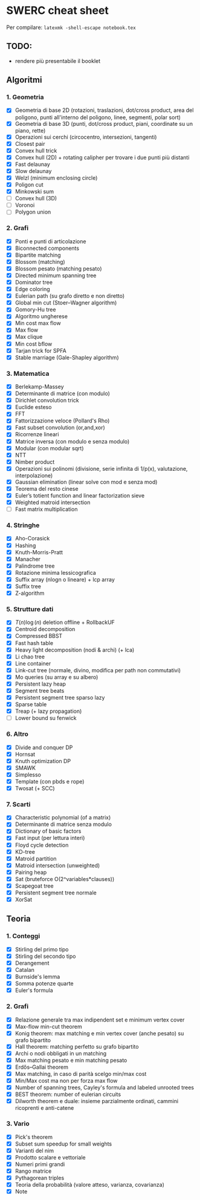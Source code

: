 # SWERC cheat sheet
Per compilare: `latexmk -shell-escape notebook.tex`

## TODO:

- rendere più presentabile il booklet

## Algoritmi

### 1. Geometria

- [x] Geometria di base 2D (rotazioni, traslazioni, dot/cross product, area del poligono, punti all'interno del poligono, linee, segmenti, polar sort)
- [x] Geometria di base 3D (punti, dot/cross product, piani, coordinate su un piano, rette)
- [x] Operazioni sui cerchi (circocentro, intersezioni, tangenti)
- [x] Closest pair
- [x] Convex hull trick
- [x] Convex hull (2D) + rotating calipher per trovare i due punti più distanti
- [x] Fast delaunay
- [x] Slow delaunay
- [x] Welzl (minimum enclosing circle)
- [x] Poligon cut
- [x] Minkowski sum
- [ ] Convex hull (3D)
- [ ] Voronoi
- [ ] Polygon union

### 2. Grafi

- [x] Ponti e punti di articolazione
- [x] Biconnected components
- [x] Bipartite matching
- [x] Blossom (matching)
- [x] Blossom pesato (matching pesato)
- [x] Directed minimum spanning tree
- [x] Dominator tree
- [x] Edge coloring
- [x] Eulerian path (su grafo diretto e non diretto)
- [x] Global min cut (Stoer–Wagner algorithm)
- [x] Gomory-Hu tree 
- [x] Algoritmo ungherese
- [x] Min cost max flow
- [x] Max flow
- [x] Max clique
- [x] Min cost bflow 
- [x] Tarjan trick for SPFA
- [x] Stable marriage (Gale-Shapley algorithm)

### 3. Matematica

- [x] Berlekamp-Massey
- [x] Determinante di matrice (con modulo)
- [x] Dirichlet convolution trick
- [x] Euclide esteso
- [x] FFT
- [x] Fattorizzazione veloce (Pollard's Rho)
- [x] Fast subset convolution (or,and,xor)
- [x] Ricorrenze lineari
- [x] Matrice inversa (con modulo e senza modulo)
- [X] Modular (con modular sqrt)
- [x] NTT
- [x] Nimber product
- [x] Operazioni sui polinomi (divisione, serie infinita di 1/p(x), valutazione, interpolazione)
- [x] Gaussian elimination (linear solve con mod e senza mod)
- [x] Teorema del resto cinese
- [x] Euler’s totient function and linear factorization sieve
- [x] Weighted matroid intersection
- [ ] Fast matrix multiplication

### 4. Stringhe

- [x] Aho-Corasick
- [x] Hashing
- [x] Knuth-Morris-Pratt
- [x] Manacher
- [x] Palindrome tree
- [x] Rotazione minima lessicografica
- [x] Suffix array (nlogn o lineare) + lcp array
- [x] Suffix tree
- [x] Z-algorithm

### 5. Strutture dati

- [x] $T(n)\log(n)$ deletion offline + RollbackUF
- [x] Centroid decomposition
- [x] Compressed BBST
- [x] Fast hash table
- [x] Heavy light decomposition (nodi & archi) (+ lca)
- [x] Li chao tree
- [x] Line container
- [x] Link-cut tree (normale, divino, modifica per path non commutativi)
- [x] Mo queries (su array e su albero)
- [x] Persistent lazy heap
- [x] Segment tree beats
- [x] Persistent segment tree sparso lazy
- [x] Sparse table
- [x] Treap (+ lazy propagation)
- [ ] Lower bound su fenwick

### 6. Altro

- [x] Divide and conquer DP
- [x] Hornsat
- [x] Knuth optimization DP
- [x] SMAWK
- [x] Simplesso
- [x] Template (con pbds e rope)
- [x] Twosat (+ SCC)

### 7. Scarti

- [x] Characteristic polynomial (of a matrix)
- [x] Determinante di matrice senza modulo
- [x] Dictionary of basic factors
- [x] Fast input (per lettura interi)
- [x] Floyd cycle detection
- [x] KD-tree
- [x] Matroid partition
- [x] Matroid intersection (unweighted)
- [x] Pairing heap
- [x] Sat (bruteforce O(2^variables*clauses))
- [x] Scapegoat tree
- [x] Persistent segment tree normale
- [x] XorSat

## Teoria

### 1. Conteggi

- [x] Stirling del primo tipo
- [x] Stirling del secondo tipo
- [x] Derangement
- [x] Catalan
- [x] Burnside's lemma
- [x] Somma potenze quarte
- [x] Euler's formula

### 2. Grafi

- [x] Relazione generale tra max indipendent set e minimum vertex cover
- [x] Max-flow min-cut theorem
- [x] Konig theorem: max matching e min vertex cover (anche pesato) su grafo bipartito
- [x] Hall theorem: matching perfetto su grafo bipartito
- [x] Archi o nodi obbligati in un matching
- [x] Max matching pesato e min matching pesato
- [x] Erdős–Gallai theorem
- [x] Max matching, in caso di parità scelgo min/max cost
- [x] Min/Max cost ma non per forza max flow
- [x] Number of spanning trees, Cayley's formula and labeled unrooted trees
- [x] BEST theorem: number of eulerian circuits
- [x] Dilworth theorem e duale: insieme parzialmente ordinati, cammini ricoprenti e anti-catene

### 3. Vario

- [x] Pick's theorem
- [x] Subset sum speedup for small weights
- [x] Varianti del nim
- [x] Prodotto scalare e vettoriale
- [x] Numeri primi grandi
- [x] Rango matrice
- [x] Pythagorean triples
- [x] Teoria della probabilità (valore atteso, varianza, covarianza)
- [x] Note
